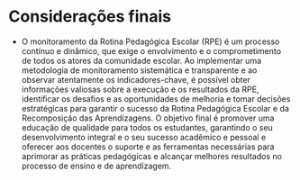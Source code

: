 # Considerações finais

- O  monitoramento  da  Rotina  Pedagógica  Escolar  (RPE)  é  um  processo  contínuo  e dinâmico,  que  exige  o  envolvimento  e  o  comprometimento  de  todos  os  atores  da comunidade escolar. Ao implementar uma metodologia de monitoramento sistemática e transparente e ao observar atentamente os indicadores-chave, é possível obter informações valiosas sobre a execução e os resultados da RPE, identificar os desafios e as oportunidades de melhoria e tomar decisões estratégicas para garantir o sucesso da Rotina  Pedagógica  Escolar  e  da  Recomposição  das  Aprendizagens.  O  objetivo  final  é promover  uma  educação  de  qualidade  para  todos  os  estudantes,  garantindo  o  seu desenvolvimento integral e o seu sucesso acadêmico e pessoal e oferecer aos docentes o suporte e as ferramentas necessárias para aprimorar as práticas pedagógicas e alcançar melhores resultados no processo de ensino e de aprendizagem.
